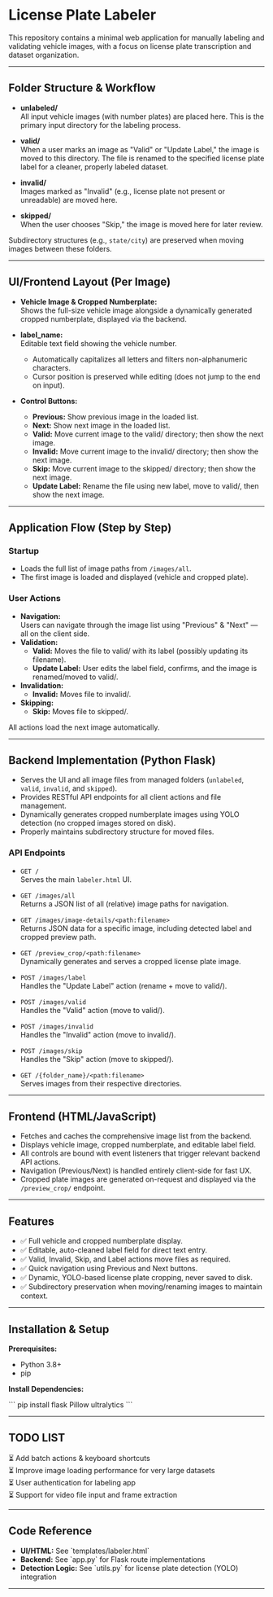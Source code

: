 # License Plate Labeler

This repository contains a minimal web application for manually labeling and validating vehicle images, with a focus on license plate transcription and dataset organization.

---

## Folder Structure & Workflow

- **unlabeled/**  
  All input vehicle images (with number plates) are placed here. This is the primary input directory for the labeling process.

- **valid/**  
  When a user marks an image as "Valid" or "Update Label," the image is moved to this directory. The file is renamed to the specified license plate label for a cleaner, properly labeled dataset.

- **invalid/**  
  Images marked as "Invalid" (e.g., license plate not present or unreadable) are moved here.

- **skipped/**  
  When the user chooses "Skip," the image is moved here for later review.

Subdirectory structures (e.g., `state/city`) are preserved when moving images between these folders.

---

## UI/Frontend Layout (Per Image)

- **Vehicle Image & Cropped Numberplate:**  
  Shows the full-size vehicle image alongside a dynamically generated cropped numberplate, displayed via the backend.

- **label_name:**  
  Editable text field showing the vehicle number.  
  - Automatically capitalizes all letters and filters non-alphanumeric characters.
  - Cursor position is preserved while editing (does not jump to the end on input).

- **Control Buttons:**  
  - **Previous:** Show previous image in the loaded list.
  - **Next:** Show next image in the loaded list.
  - **Valid:** Move current image to the valid/ directory; then show the next image.
  - **Invalid:** Move current image to the invalid/ directory; then show the next image.
  - **Skip:** Move current image to the skipped/ directory; then show the next image.
  - **Update Label:** Rename the file using new label, move to valid/, then show the next image.

---

## Application Flow (Step by Step)

### Startup

- Loads the full list of image paths from `/images/all`.
- The first image is loaded and displayed (vehicle and cropped plate).

### User Actions

- **Navigation:**  
  Users can navigate through the image list using "Previous" & "Next" — all on the client side.
- **Validation:**  
  - **Valid:** Moves the file to valid/ with its label (possibly updating its filename).
  - **Update Label:** User edits the label field, confirms, and the image is renamed/moved to valid/.
- **Invalidation:**  
  - **Invalid:** Moves file to invalid/.
- **Skipping:**  
  - **Skip:** Moves file to skipped/.

All actions load the next image automatically.

---

## Backend Implementation (Python Flask)

- Serves the UI and all image files from managed folders (`unlabeled`, `valid`, `invalid`, and `skipped`).
- Provides RESTful API endpoints for all client actions and file management.
- Dynamically generates cropped numberplate images using YOLO detection (no cropped images stored on disk).
- Properly maintains subdirectory structure for moved files.

### API Endpoints

- `GET /`  
  Serves the main `labeler.html` UI.

- `GET /images/all`  
  Returns a JSON list of all (relative) image paths for navigation.

- `GET /images/image-details/<path:filename>`  
  Returns JSON data for a specific image, including detected label and cropped preview path.

- `GET /preview_crop/<path:filename>`  
  Dynamically generates and serves a cropped license plate image.

- `POST /images/label`  
  Handles the "Update Label" action (rename + move to valid/).

- `POST /images/valid`  
  Handles the "Valid" action (move to valid/).

- `POST /images/invalid`  
  Handles the "Invalid" action (move to invalid/).

- `POST /images/skip`  
  Handles the "Skip" action (move to skipped/).

- `GET /{folder_name}/<path:filename>`  
  Serves images from their respective directories.

---

## Frontend (HTML/JavaScript)

- Fetches and caches the comprehensive image list from the backend.
- Displays vehicle image, cropped numberplate, and editable label field.
- All controls are bound with event listeners that trigger relevant backend API actions.
- Navigation (Previous/Next) is handled entirely client-side for fast UX.
- Cropped plate images are generated on-request and displayed via the `/preview_crop/` endpoint.

---

## Features

- ✅ Full vehicle and cropped numberplate display.
- ✅ Editable, auto-cleaned label field for direct text entry.
- ✅ Valid, Invalid, Skip, and Label actions move files as required.
- ✅ Quick navigation using Previous and Next buttons.
- ✅ Dynamic, YOLO-based license plate cropping, never saved to disk.
- ✅ Subdirectory preservation when moving/renaming images to maintain context.

---

## Installation & Setup

**Prerequisites:**
- Python 3.8+
- pip

**Install Dependencies:**

\`\`\`
pip install flask Pillow ultralytics
\`\`\`

---

## TODO LIST

⏳ Add batch actions & keyboard shortcuts  
⏳ Improve image loading performance for very large datasets  
⏳ User authentication for labeling app  
⏳ Support for video file input and frame extraction

---

## Code Reference

- **UI/HTML:** See \`templates/labeler.html\`
- **Backend:** See \`app.py\` for Flask route implementations
- **Detection Logic:** See \`utils.py\` for license plate detection (YOLO) integration

---